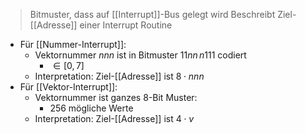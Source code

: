 > Bitmuster, dass auf [[Interrupt]]-Bus gelegt wird
> Beschreibt Ziel-[[Adresse]] einer Interrupt Routine


- Für [[Nummer-Interrupt]]:
	- Vektornummer $nnn$ ist in Bitmuster $11nn\,n111$ codiert 
		- $\in [0, 7]$ 
	- Interpretation: Ziel-[[Adresse]] ist $8 \cdot nnn$
- Für [[Vektor-Interrupt]]:
	- Vektornummer ist ganzes $8$-Bit Muster:
		- $256$ mögliche Werte
	- Interpretation: Ziel-[[Adresse]] ist $4 \cdot v$

